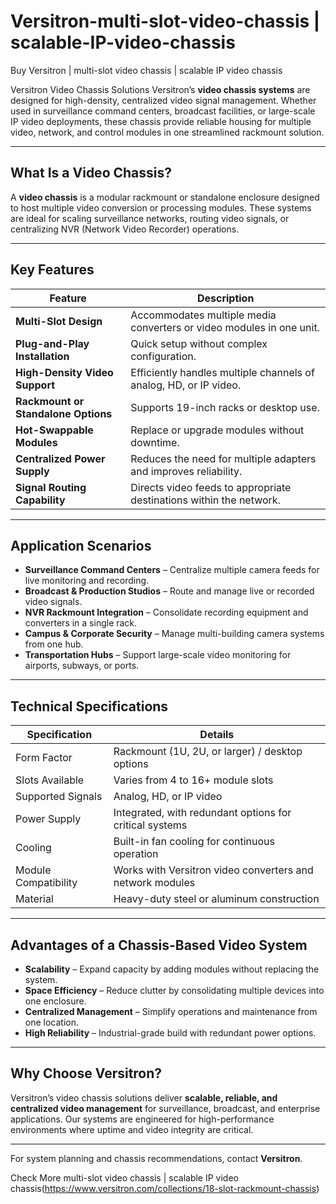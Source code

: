 # Versitron-multi-slot-video-chassis | scalable-IP-video-chassis

Buy Versitron | multi-slot video chassis | scalable IP video chassis

Versitron Video Chassis Solutions
Versitron’s **video chassis systems** are designed for high-density, centralized video signal management. Whether used in surveillance command centers, broadcast facilities, or large-scale IP video deployments, these chassis provide reliable housing for multiple video, network, and control modules in one streamlined rackmount solution.

---

## What Is a Video Chassis?

A **video chassis** is a modular rackmount or standalone enclosure designed to host multiple video conversion or processing modules. These systems are ideal for scaling surveillance networks, routing video signals, or centralizing NVR (Network Video Recorder) operations.

---

## Key Features

| Feature                                 | Description                                                         |
|-----------------------------------------|---------------------------------------------------------------------|
| **Multi-Slot Design**                   | Accommodates multiple media converters or video modules in one unit.|
| **Plug-and-Play Installation**          | Quick setup without complex configuration.                          |
| **High-Density Video Support**          | Efficiently handles multiple channels of analog, HD, or IP video.   |
| **Rackmount or Standalone Options**     | Supports 19-inch racks or desktop use.                              |
| **Hot-Swappable Modules**               | Replace or upgrade modules without downtime.                        |
| **Centralized Power Supply**            | Reduces the need for multiple adapters and improves reliability.    |
| **Signal Routing Capability**           | Directs video feeds to appropriate destinations within the network. |

---

## Application Scenarios

- **Surveillance Command Centers** – Centralize multiple camera feeds for live monitoring and recording.  
- **Broadcast & Production Studios** – Route and manage live or recorded video signals.  
- **NVR Rackmount Integration** – Consolidate recording equipment and converters in a single rack.  
- **Campus & Corporate Security** – Manage multi-building camera systems from one hub.  
- **Transportation Hubs** – Support large-scale video monitoring for airports, subways, or ports.  

---

## Technical Specifications

| Specification          | Details                                                        |
|------------------------|----------------------------------------------------------------|
| Form Factor            | Rackmount (1U, 2U, or larger) / desktop options                |
| Slots Available        | Varies from 4 to 16+ module slots                              |
| Supported Signals      | Analog, HD, or IP video                                        |
| Power Supply           | Integrated, with redundant options for critical systems        |
| Cooling                | Built-in fan cooling for continuous operation                  |
| Module Compatibility   | Works with Versitron video converters and network modules     |
| Material               | Heavy-duty steel or aluminum construction                     |

---

## Advantages of a Chassis-Based Video System

- **Scalability** – Expand capacity by adding modules without replacing the system.  
- **Space Efficiency** – Reduce clutter by consolidating multiple devices into one enclosure.  
- **Centralized Management** – Simplify operations and maintenance from one location.  
- **High Reliability** – Industrial-grade build with redundant power options.  

---

## Why Choose Versitron?

Versitron’s video chassis solutions deliver **scalable, reliable, and centralized video management** for surveillance, broadcast, and enterprise applications. Our systems are engineered for high-performance environments where uptime and video integrity are critical.

---

For system planning and chassis recommendations, contact **Versitron**.

Check More multi-slot video chassis | scalable IP video chassis(https://www.versitron.com/collections/18-slot-rackmount-chassis)
